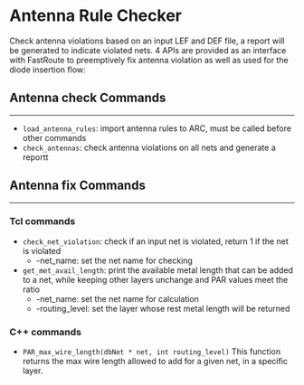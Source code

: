 # Antenna Rule Checker

Check antenna violations based on an input LEF and DEF file, a report
will be generated to indicate violated nets. 4 APIs are provided as an interface with FastRoute to preemptively fix antenna violation as well as used for the diode insertion flow:

## Antenna check Commands

---

 - `load_antenna_rules`: import antenna rules to ARC, must be called before other commands
 - `check_antennas`: check antenna violations on all nets and generate a reportt

## Antenna fix Commands

---

### Tcl commands

 - `check_net_violation`: check if an input net is violated, return 1 if the net is violated
   - -net_name: set the net name for checking
 - `get_met_avail_length`: print the available metal length that can be added to a net, while keeping other layers unchange and PAR values meet the ratio
   - -net_name: set the net name for calculation
   - -routing_level: set the layer whose rest metal length will be returned

### C++ commands

 - `PAR_max_wire_length(dbNet * net, int routing_level)`
   This function returns the max wire length allowed to add for a given net, in a
   specific layer.
